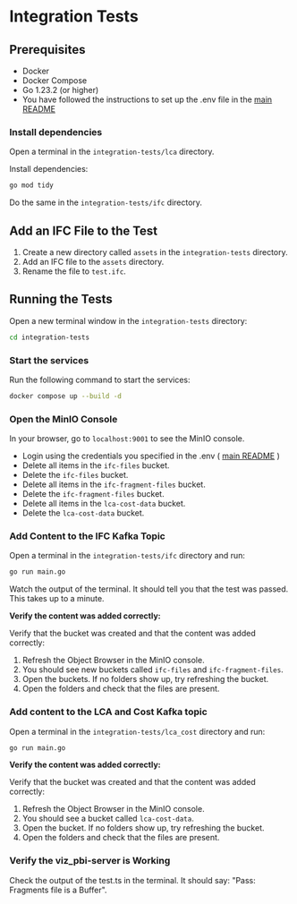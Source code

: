 # Integration Tests

## Prerequisites

- Docker
- Docker Compose
- Go 1.23.2 (or higher)
- You have followed the instructions to set up the .env file in the [main README](../README.md)

### Install dependencies

Open a terminal in the `integration-tests/lca` directory.

Install dependencies:

```bash
go mod tidy
```

Do the same in the `integration-tests/ifc` directory.

## Add an IFC File to the Test

1. Create a new directory called `assets` in the `integration-tests` directory.
2. Add an IFC file to the `assets` directory.
3. Rename the file to `test.ifc`.

## Running the Tests

Open a new terminal window in the `integration-tests` directory:

```bash
cd integration-tests
```

### Start the services

Run the following command to start the services:

```bash
docker compose up --build -d
```

### Open the MinIO Console

In your browser, go to `localhost:9001` to see the MinIO console.

- Login using the credentials you specified in the .env ( [main README](../README.md) )
- Delete all items in the `ifc-files` bucket.
- Delete the `ifc-files` bucket.
- Delete all items in the `ifc-fragment-files` bucket.
- Delete the `ifc-fragment-files` bucket.
- Delete all items in the `lca-cost-data` bucket.
- Delete the `lca-cost-data` bucket.

### Add Content to the IFC Kafka Topic

Open a terminal in the `integration-tests/ifc` directory and run:

```bash
go run main.go
```

Watch the output of the terminal. It should tell you that the test was passed. This takes up to a minute.

**Verify the content was added correctly:**

Verify that the bucket was created and that the content was added correctly:

1. Refresh the Object Browser in the MinIO console.
2. You should see new buckets called `ifc-files` and `ifc-fragment-files`.
3. Open the buckets. If no folders show up, try refreshing the bucket.
4. Open the folders and check that the files are present.

### Add content to the LCA and Cost Kafka topic

Open a terminal in the `integration-tests/lca_cost` directory and run:

```bash
go run main.go
```

**Verify the content was added correctly:**

Verify that the bucket was created and that the content was added correctly:

1. Refresh the Object Browser in the MinIO console.
2. You should see a bucket called `lca-cost-data`.
3. Open the bucket. If no folders show up, try refreshing the bucket.
4. Open the folders and check that the files are present.

### Verify the viz_pbi-server is Working

Check the output of the test.ts in the terminal. It should say: "Pass: Fragments file is a Buffer".
